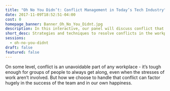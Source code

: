 ```yaml
---
title: "Oh No You Didn’t: Conflict Management in Today’s Tech Industry"
date: 2017-11-09T18:52:51-04:00
cost: 0
homepage_banner: Banner_Oh_No_You_Didnt.jpg
description: In this interactive, our panel will discuss conflict that they have personally faced and techniques that we use to resolve our conflicts
short_desc: Strategies and techniques to resolve conflicts in the workplace.
sessions:
  - oh-no-you-didnt
draft: false
featured: false
---
```


On some level, conflict is an unavoidable part of any workplace - it’s tough enough for groups of people to always get along, even when the stresses of work aren’t involved.  But how we choose to handle that conflict can factor hugely in the success of the team and in our own happiness.

